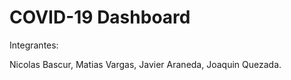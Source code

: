 # COVID-19 Dashboard

Integrantes:

Nicolas Bascur,
Matias Vargas,
Javier Araneda,
Joaquin Quezada.
